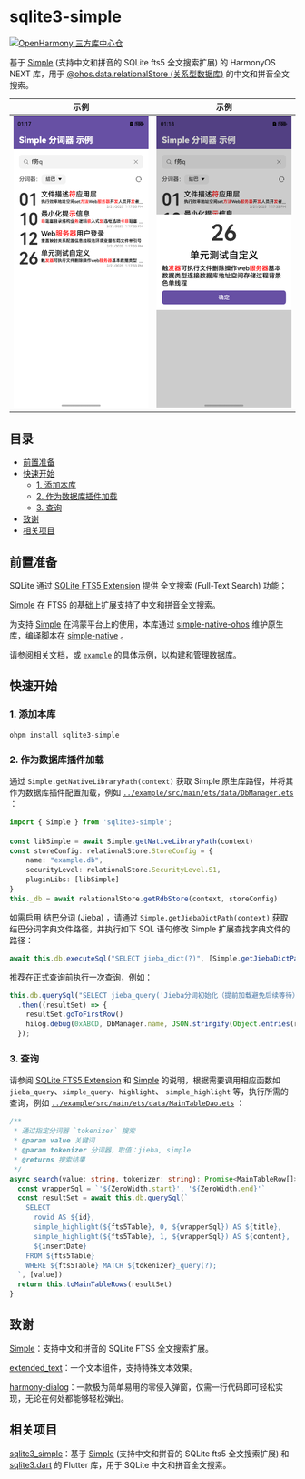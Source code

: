 # sqlite3-simple

[![OpenHarmony 三方库中心仓](https://img.shields.io/badge/dynamic/json?label=OpenHarmony%20%E4%B8%89%E6%96%B9%E5%BA%93%E4%B8%AD%E5%BF%83%E4%BB%93&style=for-the-badge&logo=harmonyos&url=https%3A%2F%2Fohpm.openharmony.cn%2Fohpmweb%2Fregistry%2Foh-package%2Fopenapi%2Fv1%2Fdetail%2Fsqlite3-simple&query=%24.body.version)](https://ohpm.openharmony.cn/#/cn/detail/sqlite3-simple)

基于 [Simple](https://github.com/wangfenjin/simple) (支持中文和拼音的 SQLite fts5 全文搜索扩展) 的 HarmonyOS NEXT 库，用于 [@ohos.data.relationalStore (关系型数据库)](https://developer.huawei.com/consumer/cn/doc/harmonyos-references-V5/js-apis-data-relationalstore-V5?catalogVersion=V5) 的中文和拼音全文搜索。

| 示例                                        | 示例                                        |
|-------------------------------------------|-------------------------------------------|
| ![1.png](../sqlite3_simple/example/1.png) | ![2.png](../sqlite3_simple/example/2.png) |

## 目录

- [前置准备](#前置准备)
- [快速开始](#快速开始)
  - [1. 添加本库](#1-添加本库)
  - [2. 作为数据库插件加载](#2-作为数据库插件加载)
  - [3. 查询](#3-查询)
- [致谢](#致谢)
- [相关项目](#相关项目)

## 前置准备

SQLite 通过 [SQLite FTS5 Extension](https://sqlite.org/fts5.html) 提供 全文搜索 (Full-Text Search) 功能；

[Simple](https://github.com/wangfenjin/simple) 在 FTS5 的基础上扩展支持了中文和拼音全文搜索。

为支持 [Simple](https://github.com/wangfenjin/simple) 在鸿蒙平台上的使用，本库通过 [simple-native-ohos](../simple_native_ohos) 维护原生库，编译脚本在 [simple-native](https://github.com/SageMik/sqlite3_simple/tree/simple-native) 。

请参阅相关文档，或 [`example`](../example) 的具体示例，以构建和管理数据库。

## 快速开始

### 1. 添加本库

```shell
ohpm install sqlite3-simple
```

### 2. 作为数据库插件加载

通过 `Simple.getNativeLibraryPath(context)` 获取 Simple 原生库路径，并将其作为数据库插件配置加载，例如 [`../example/src/main/ets/data/DbManager.ets`](../example/src/main/ets/data/DbManager.ets) ：

```typescript
import { Simple } from 'sqlite3-simple';

const libSimple = await Simple.getNativeLibraryPath(context)
const storeConfig: relationalStore.StoreConfig = {
    name: "example.db",
    securityLevel: relationalStore.SecurityLevel.S1,
    pluginLibs: [libSimple]
}
this._db = await relationalStore.getRdbStore(context, storeConfig)
```

如需启用 结巴分词 (Jieba) ，请通过 `Simple.getJiebaDictPath(context)` 获取结巴分词字典文件路径，并执行如下 SQL 语句修改 Simple 扩展查找字典文件的路径：

```typescript
await this.db.executeSql("SELECT jieba_dict(?)", [Simple.getJiebaDictPath(context)])
```

推荐在正式查询前执行一次查询，例如：

```typescript
this.db.querySql("SELECT jieba_query('Jieba分词初始化（提前加载避免后续等待）')")
  .then((resultSet) => {
    resultSet.goToFirstRow()
    hilog.debug(0xABCD, DbManager.name, JSON.stringify(Object.entries(resultSet.getRow())))
  });
```

### 3. 查询

请参阅 [SQLite FTS5 Extension](https://sqlite.org/fts5.html) 和 [Simple](https://github.com/wangfenjin/simple) 的说明，根据需要调用相应函数如 `jieba_query`、`simple_query`、`highlight`、  `simple_highlight` 等，执行所需的查询，例如 [`../example/src/main/ets/data/MainTableDao.ets`](../example/src/main/ets/data/MainTableDao.ets) ：

```typescript
/**
 * 通过指定分词器 `tokenizer` 搜索
 * @param value 关键词
 * @param tokenizer 分词器，取值：jieba, simple
 * @returns 搜索结果
 */
async search(value: string, tokenizer: string): Promise<MainTableRow[]> {
  const wrapperSql = `'${ZeroWidth.start}', '${ZeroWidth.end}'`
  const resultSet = await this.db.querySql(`
    SELECT
      rowid AS ${id},
      simple_highlight(${fts5Table}, 0, ${wrapperSql}) AS ${title},
      simple_highlight(${fts5Table}, 1, ${wrapperSql}) AS ${content},
      ${insertDate}
    FROM ${fts5Table}
    WHERE ${fts5Table} MATCH ${tokenizer}_query(?);
  `, [value])
  return this.toMainTableRows(resultSet)
}
```

## 致谢

[Simple](https://github.com/wangfenjin/simple)：支持中文和拼音的 SQLite FTS5 全文搜索扩展。

[extended_text](https://github.com/HarmonyCandies/extended_text)：一个文本组件，支持特殊文本效果。

[harmony-dialog](https://gitee.com/tongyuyan/harmony-utils/tree/master/harmony_dialog)：一款极为简单易用的零侵入弹窗，仅需一行代码即可轻松实现，无论在何处都能够轻松弹出。

## 相关项目

[sqlite3_simple](https://github.com/SageMik/sqlite3_simple)：基于 [Simple](https://github.com/wangfenjin/simple) (支持中文和拼音的 SQLite fts5 全文搜索扩展) 和 [sqlite3.dart](https://github.com/simolus3/sqlite3.dart) 的 Flutter 库，用于 SQLite 中文和拼音全文搜索。
